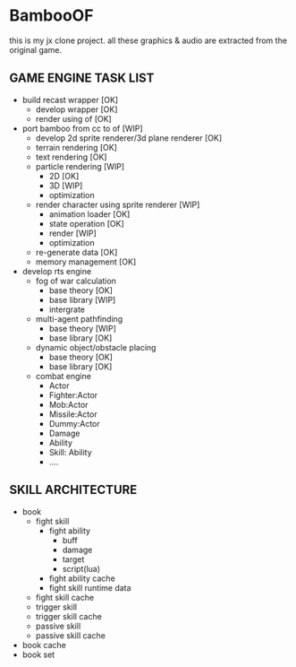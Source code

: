 BambooOF
========
this is my jx clone project. all these graphics & audio are extracted from the original game.

GAME ENGINE TASK LIST
---------
* build recast wrapper [OK]
  * develop wrapper [OK]
  * render using of [OK]
* port bamboo from cc to of [WIP]
  * develop 2d sprite renderer/3d plane renderer [OK]
  * terrain rendering [OK]
  * text rendering [OK]
  * particle rendering [WIP]
    * 2D [OK]
    * 3D [WIP]
    * optimization
  * render character using sprite renderer [WIP]
    * animation loader [OK]
    * state operation [OK]
    * render [WIP]
    * optimization
  * re-generate data [OK]
  * memory management [OK]
* develop rts engine
  * fog of war calculation
    * base theory [OK]
    * base library [WIP]
    * intergrate
  * multi-agent pathfinding
    * base theory [WIP]
    * base library [OK]
  * dynamic object/obstacle placing
    * base theory [OK]
    * base library [OK]
  * combat engine
    * Actor
    * Fighter:Actor
    * Mob:Actor
    * Missile:Actor
    * Dummy:Actor
    * Damage
    * Ability
    * Skill: Ability
    * ....

SKILL ARCHITECTURE
---------
- book
	- fight skill
		- fight ability
			- buff
			- damage
			- target
			- script(lua)
		- fight ability cache
		- fight skill runtime data
	- fight skill cache
	- trigger skill
	- trigger skill cache
	- passive skill
	- passive skill cache
- book cache
- book set
